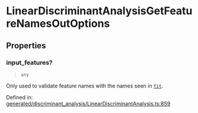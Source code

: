 # LinearDiscriminantAnalysisGetFeatureNamesOutOptions

## Properties

### input\_features?

> `any`

Only used to validate feature names with the names seen in [`fit`](#sklearn.discriminant_analysis.LinearDiscriminantAnalysis.fit "sklearn.discriminant_analysis.LinearDiscriminantAnalysis.fit").

Defined in:  [generated/discriminant\_analysis/LinearDiscriminantAnalysis.ts:859](https://github.com/transitive-bullshit/scikit-learn-ts/blob/92ab806/packages/sklearn/src/generated/discriminant_analysis/LinearDiscriminantAnalysis.ts#L859)
